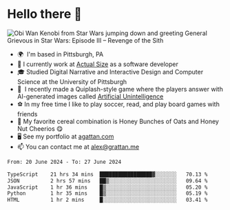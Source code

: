 <!--
**GameDog9988/GameDog9988** is a ✨ _special_ ✨ repository because its `README.md` (this file) appears on your GitHub profile.

Here are some ideas to get you started:

- 🔭 I’m currently working on ...
- 🌱 I’m currently learning ...
- 👯 I’m looking to collaborate on ...
- 🤔 I’m looking for help with ...
- 💬 Ask me about ...
- 📫 How to reach me: ...
- 😄 Pronouns: ...
- ⚡ Fun fact: ...
-->



Hello there 👋
==================================

![Obi Wan Kenobi from Star Wars jumping down and greeting General Grievous in Star Wars: Episode III – Revenge of the Sith](https://github.com/agrattan0820/agrattan0820/assets/51346343/689e56eb-29be-46a5-a079-28ea727b5f7e)


- 🌍  I'm based in Pittsburgh, PA
- 🔭  I currently work at [Actual Size](https://actualsize.com/) as a software developer
- 🎓  Studied Digital Narrative and Interactive Design and Computer Science at the University of Pittsburgh
- 👾  I recently made a Quiplash-style game where the players answer with AI-generated images called [Artificial Unintelligence](https://github.com/agrattan0820/artificial-unintelligence)
- ⚽  In my free time I like to play soccer, read, and play board games with friends
- 🥣  My favorite cereal combination is Honey Bunches of Oats and Honey Nut Cheerios 😋
- 🖥️  See my portfolio at [agattan.com](http://agrattan.com/)
- 📫  You can contact me at [alex@grattan.me](mailto:alex@grattan.me)

<!--START_SECTION:waka-->

```txt
From: 20 June 2024 - To: 27 June 2024

TypeScript    21 hrs 34 mins  █████████████████▓░░░░░░░   70.13 %
JSON          2 hrs 57 mins   ██▒░░░░░░░░░░░░░░░░░░░░░░   09.64 %
JavaScript    1 hr 36 mins    █▒░░░░░░░░░░░░░░░░░░░░░░░   05.20 %
Python        1 hr 35 mins    █▒░░░░░░░░░░░░░░░░░░░░░░░   05.19 %
HTML          1 hr 2 mins     █░░░░░░░░░░░░░░░░░░░░░░░░   03.41 %
```

<!--END_SECTION:waka-->

